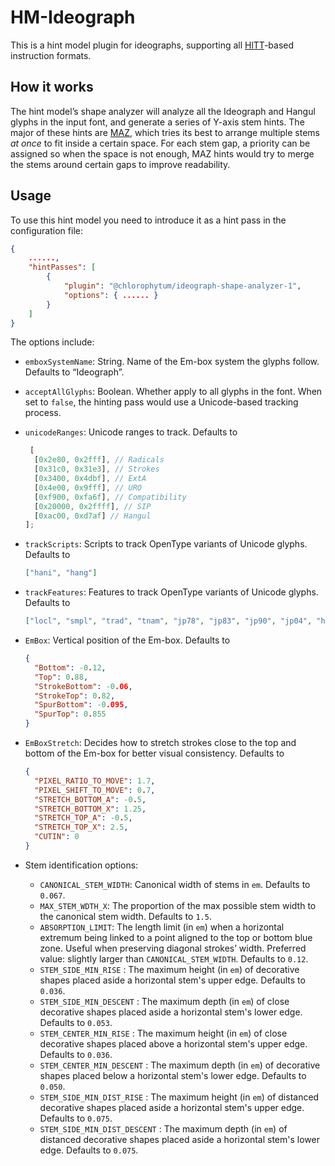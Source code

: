 # HM-Ideograph

This is a hint model plugin for ideographs, supporting all [HlTT](https://github.com/chlorophytum/Chlorophytum/tree/master/liblet/hltt)-based instruction formats.

## How it works

The hint model’s shape analyzer will analyze all the Ideograph and Hangul glyphs in the input font, and generate a series of Y-axis stem hints. The major of these hints are [MAZ](https://github.com/chlorophytum/hm-ideograph/tree/master/liblet/hint-maz), which tries its best to arrange multiple stems *at once* to fit inside a certain space. For each stem gap, a priority can be assigned so when the space is not enough, MAZ hints would try to merge the stems around certain gaps to improve readability.

## Usage

To use this hint model you need to introduce it as a hint pass in the configuration file:

```json
{
	......,
	"hintPasses": [
		{
			"plugin": "@chlorophytum/ideograph-shape-analyzer-1",
			"options": { ...... }
		}
	]
}
```

The options include:

- `emboxSystemName`: String. Name of the Em-box system the glyphs follow. Defaults to “Ideograph”.

- `acceptAllGlyphs`: Boolean. Whether apply to all glyphs in the font. When set to `false`, the hinting pass would use a Unicode-based tracking process.

- `unicodeRanges`: Unicode ranges to track. Defaults to

  ```typescript
   [
  	[0x2e80, 0x2fff], // Radicals
  	[0x31c0, 0x31e3], // Strokes
  	[0x3400, 0x4dbf], // ExtA
  	[0x4e00, 0x9fff], // URO
  	[0xf900, 0xfa6f], // Compatibility
  	[0x20000, 0x2ffff], // SIP
  	[0xac00, 0xd7af] // Hangul
  ];
  ```

- `trackScripts`: Scripts to track OpenType variants of Unicode glyphs. Defaults to

  ```json
  ["hani", "hang"]
  ```
  
- `trackFeatures`: Features to track OpenType variants of Unicode glyphs. Defaults to

  ```json
  ["locl", "smpl", "trad", "tnam", "jp78", "jp83", "jp90", "jp04", "hojo", "nlck", "expt"]
  ```

- `EmBox`: Vertical position of the Em-box. Defaults to

  ```json
  {
  	"Bottom": -0.12,
  	"Top": 0.88,
  	"StrokeBottom": -0.06,
  	"StrokeTop": 0.82,
  	"SpurBottom": -0.095,
  	"SpurTop": 0.855
  }
  ```

- `EmBoxStretch`: Decides how to stretch strokes close to the top and bottom of the Em-box for better visual consistency. Defaults to

  ```json
  {
  	"PIXEL_RATIO_TO_MOVE": 1.7,
  	"PIXEL_SHIFT_TO_MOVE": 0.7,
  	"STRETCH_BOTTOM_A": -0.5,
  	"STRETCH_BOTTOM_X": 1.25,
  	"STRETCH_TOP_A": -0.5,
  	"STRETCH_TOP_X": 2.5,
  	"CUTIN": 0
  }
  ```
  
- Stem identification options:

  - `CANONICAL_STEM_WIDTH`: Canonical width of stems in `em`. Defaults to `0.067`.
  - `MAX_STEM_WDTH_X`: The proportion of the max possible stem width to the canonical stem width. Defaults to `1.5`.
  - `ABSORPTION_LIMIT`: The length limit (in `em`) when a horizontal extremum being linked to a point aligned to the top or bottom blue zone. Useful when preserving diagonal strokes’ width. Preferred value: slightly larger than `CANONICAL_STEM_WIDTH`. Defaults to `0.12`.
  - `STEM_SIDE_MIN_RISE` : The maximum height (in `em`) of decorative shapes placed aside a horizontal stem's upper edge. Defaults to `0.036`.
  - `STEM_SIDE_MIN_DESCENT` : The maximum depth (in `em`) of close decorative shapes placed aside a horizontal stem's lower edge. Defaults to `0.053`.
  - `STEM_CENTER_MIN_RISE` : The maximum height (in `em`) of close decorative shapes placed above a horizontal stem's upper edge. Defaults to `0.036`.
  - `STEM_CENTER_MIN_DESCENT` : The maximum depth (in `em`) of decorative shapes placed below a horizontal stem's lower edge. Defaults to `0.050`.
  - `STEM_SIDE_MIN_DIST_RISE` : The maximum height (in `em`) of distanced decorative shapes placed aside a horizontal stem's upper edge. Defaults to `0.075`.
  - `STEM_SIDE_MIN_DIST_DESCENT` : The maximum depth (in `em`) of distanced decorative shapes placed aside a horizontal stem's lower edge. Defaults to `0.075`.

